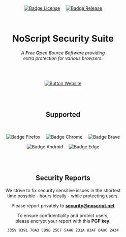 
<br>

<div align = center>

[![Badge License]][License]   
[![Badge Release]][Releases]

<br>

# NoScript Security Suite

*A **F**ree **O**pen **S**ource **S**oftware providing* <br>
*extra protection for various browsers.*

<br>
<br>

[![Button Website]][Website]

<br>
<br>

## Supported

<br>

![Badge Firefox]   
![Badge Chrome]   
![Badge Brave]

![Badge Android]   
![Badge Edge]

<br>
<br>

## Security Reports

We strive to fix security sensitive issues in the shortest <br>
time possible - hours ideally - while protecting users.

Please report privately to **[security@noscript.net]**

To ensure confidentiality and protect users, <br>
please encrypt your report with this **PGP key**.

```
3359 0391 70A3 CD9B 25CF 5A46 231A 83AF DA9C 2434
```

</div>

<br>


<!----------------------------------------------------------------------------->

[security@noscript.net]: mailto:security@noscript.net

[Releases]: https://github.com/hackademix/noscript/releases
[Website]: https://noscript.net

[License]: LICENSE


<!----------------------------------[ Badges ]--------------------------------->

[Badge Release]: https://img.shields.io/github/v/release/hackademix/noscript?style=for-the-badge&labelColor=569A31&color=407225
[Badge License]: https://img.shields.io/badge/License-GPL3+-015d93.svg?style=for-the-badge&labelColor=blue

[Badge Firefox]: https://img.shields.io/badge/Firefox-FF7139.svg?style=for-the-badge&logoColor=white&logo=FirefoxBrowser
[Badge Android]: https://img.shields.io/badge/Android-3DDC84.svg?style=for-the-badge&logoColor=white&logo=Android
[Badge Chrome]: https://img.shields.io/badge/Chrome-4285F4.svg?style=for-the-badge&logoColor=white&logo=GoogleChrome
[Badge Brave]: https://img.shields.io/badge/Brave-FB542B.svg?style=for-the-badge&logoColor=white&logo=Brave
[Badge Edge]: https://img.shields.io/badge/Edge-0078D7.svg?style=for-the-badge&logoColor=white&logo=MicrosoftEdge


<!---------------------------------[ Buttons ]--------------------------------->

[Button Website]: https://img.shields.io/badge/Website-d12027?style=for-the-badge
